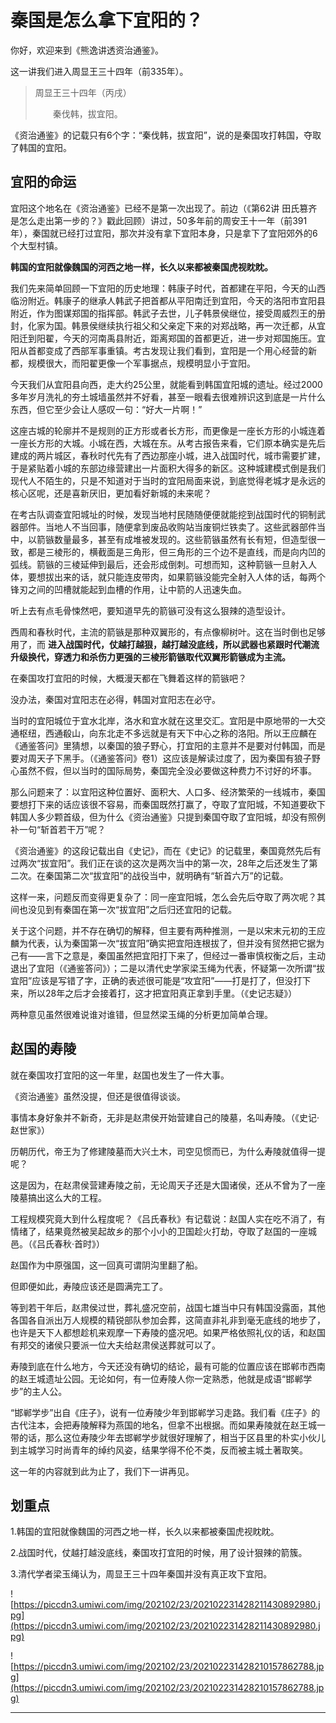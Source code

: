 # 秦国是怎么拿下宜阳的？

你好，欢迎来到《熊逸讲透资治通鉴》。

这一讲我们进入周显王三十四年（前335年）。

> 周显王三十四年（丙戌）
> 
> 　　秦伐韩，拔宜阳。

《资治通鉴》的记载只有6个字：“秦伐韩，拔宜阳”，说的是秦国攻打韩国，夺取了韩国的宜阳。

## 宜阳的命运

宜阳这个地名在《资治通鉴》已经不是第一次出现了。前边（《第62讲 田氏篡齐是怎么走出第一步的？》戳此回顾）讲过，50多年前的周安王十一年（前391年），秦国就已经打过宜阳，那次并没有拿下宜阳本身，只是拿下了宜阳郊外的6个大型村镇。

 **韩国的宜阳就像魏国的河西之地一样，长久以来都被秦国虎视眈眈。**

我们先来简单回顾一下宜阳的历史地理：韩康子时代，首都建在平阳，今天的山西临汾附近。韩康子的继承人韩武子把首都从平阳南迁到宜阳，今天的洛阳市宜阳县附近，作为图谋郑国的指挥部。韩武子去世，儿子韩景侯继位，接受周威烈王的册封，化家为国。韩景侯继续执行祖父和父亲定下来的对郑战略，再一次迁都，从宜阳迁到阳翟，今天的河南禹县附近，距离郑国的首都更近，进一步对郑国施压。宜阳从首都变成了西部军事重镇。考古发现让我们看到，宜阳是一个用心经营的新都，规模很大，而阳翟更像一个军事据点，规模明显小于宜阳。

今天我们从宜阳县向西，走大约25公里，就能看到韩国宜阳城的遗址。经过2000多年岁月洗礼的夯土城墙虽然并不好看，甚至一眼看去很难辨识这到底是一片什么东西，但它至少会让人感叹一句：“好大一片啊！”

这座古城的轮廓并不是规则的正方形或者长方形，而更像是一座长方形的小城连着一座长方形的大城。小城在西，大城在东。从考古报告来看，它们原本确实是先后建成的两片城区，春秋时代先有了西边那座小城，进入战国时代，城市需要扩建，于是紧贴着小城的东部边缘营建出一片面积大得多的新区。这种城建模式倒是我们现代人不陌生的，只是不知道对于当时的宜阳局面来说，到底觉得老城才是永远的核心区呢，还是喜新厌旧，更加看好新城的未来呢？

在考古队调查宜阳城址的时候，发现当地村民随随便便就能挖到战国时代的铜制武器部件。当地人不当回事，随便拿到废品收购站当废铜烂铁卖了。这些武器部件当中，以箭镞数量最多，甚至有成堆被发现的。这些箭镞虽然有长有短，但造型很一致，都是三棱形的，横截面是三角形，但三角形的三个边不是直线，而是向内凹的弧线。箭镞的三棱延伸到最后，还会形成倒刺。可想而知，这种箭镞一旦射入人体，要想拔出来的话，就只能连皮带肉，如果箭镞没能完全射入人体的话，每两个锋刃之间的凹槽就能起到血槽的作用，让中箭的人迅速失血。

听上去有点毛骨悚然吧，要知道早先的箭镞可没有这么狠辣的造型设计。

西周和春秋时代，主流的箭镞是那种双翼形的，有点像柳树叶。这在当时倒也足够用了，而 **进入战国时代，仗越打越狠，越打越没底线，所以武器也紧跟时代潮流升级换代，穿透力和杀伤力更强的三棱形箭镞取代双翼形箭镞成为主流。**

在秦国攻打宜阳的时候，大概漫天都在飞舞着这样的箭镞吧？

没办法，秦国对宜阳志在必得，韩国对宜阳志在必守。

当时的宜阳城位于宜水北岸，洛水和宜水就在这里交汇。宜阳是中原地带的一大交通枢纽，西通殽山，向东北走不多远就是有天下中心之称的洛阳。所以王应麟在《通鉴答问》里猜想，以秦国的狼子野心，打宜阳的主意并不是要对付韩国，而是要对周天子下黑手。（《通鉴答问》卷1）这应该是解读过度了，因为秦国有狼子野心虽然不假，但以当时的国际局势，秦国完全没必要做这种费力不讨好的坏事。

那么问题来了：以宜阳这种位置好、面积大、人口多、经济繁荣的一线城市，秦国要想打下来的话应该很不容易，而秦国既然打赢了，夺取了宜阳城，不知道要砍下韩国人多少颗首级，但为什么《资治通鉴》只提到秦国夺取了宜阳城，却没有照例补一句“斩首若干万”呢？

《资治通鉴》的这段记载出自《史记》，而在《史记》的记载里，秦国竟然先后有过两次“拔宜阳”。我们正在谈的这次是两次当中的第一次，28年之后还发生了第二次。在秦国第二次“拔宜阳”的战役当中，就明确有“斩首六万”的记载。

这样一来，问题反而变得更复杂了：同一座宜阳城，怎么会先后夺取了两次呢？其间也没见到有秦国在第一次“拔宜阳”之后归还宜阳的记载。

关于这个问题，并不存在确切的解释，但主要有两种推测，一是以宋末元初的王应麟为代表，认为秦国第一次“拔宜阳”确实把宜阳连根拔了，但并没有贸然把它据为己有——言下之意是，秦国虽然把宜阳打下来了，但经过一番审慎权衡之后，主动退出了宜阳（《通鉴答问》）；二是以清代史学家梁玉绳为代表，怀疑第一次所谓“拔宜阳”应该是写错了字，正确的表述很可能是“攻宜阳”——打是打了，但没打下来，所以28年之后才会接着打，这才把宜阳真正拿到手里。（《史记志疑》）

两种意见虽然很难说谁对谁错，但显然梁玉绳的分析更加简单合理。

## 赵国的寿陵

就在秦国攻打宜阳的这一年里，赵国也发生了一件大事。

《资治通鉴》虽然没提，但还是很值得谈谈。

事情本身好象并不新奇，无非是赵肃侯开始营建自己的陵墓，名叫寿陵。（《史记·赵世家》）

历朝历代，帝王为了修建陵墓而大兴土木，司空见惯而已，为什么寿陵就值得一提呢？

这是因为，在赵肃侯营建寿陵之前，无论周天子还是大国诸侯，还从不曾为了一座陵墓搞出这么大的工程。

工程规模究竟大到什么程度呢？《吕氏春秋》有记载说：赵国人实在吃不消了，有情绪了，结果竟然被吴起故乡的那个小小的卫国趁火打劫，夺取了赵国的一座城邑。（《吕氏春秋·首时》）

赵国作为中原强国，这一回真可谓阴沟里翻了船。

但即便如此，寿陵应该还是圆满完工了。

等到若干年后，赵肃侯过世，葬礼盛况空前，战国七雄当中只有韩国没露面，其他各国各自派出万人规模的精锐部队参加会葬，这简直非礼非到毫无底线的地步了，也许是天下人都想趁机来观摩一下寿陵的盛况吧。如果严格依照礼仪的话，和赵国有邦交的诸侯只要派一位大夫给赵肃侯送葬就可以了。

寿陵到底在什么地方，今天还没有确切的结论，最有可能的位置应该在邯郸市西南的赵王城遗址公园。无论如何，有一位寿陵人你一定熟悉，他就是成语“邯郸学步”的主人公。

“邯郸学步”出自《庄子》，说有一位寿陵少年到邯郸学习走路。我们看《庄子》的古代注本，会把寿陵解释为燕国的地名，但拿不出根据。而如果寿陵就在赵王城一带的话，那么这位寿陵少年去邯郸学步就很好理解了，相当于区县里的朴实小伙儿到主城学习时尚青年的绰约风姿，结果学得不伦不类，反而被主城土著取笑。

这一年的内容就到此为止了，我们下一讲再见。

## 划重点

1.韩国的宜阳就像魏国的河西之地一样，长久以来都被秦国虎视眈眈。

2.战国时代，仗越打越没底线，秦国攻打宜阳的时候，用了设计狠辣的箭簇。

3.清代学者梁玉绳认为，周显王三十四年秦国并没有真正攻下宜阳。

![https://piccdn3.umiwi.com/img/202102/23/202102231428211430892980.jpg](https://piccdn3.umiwi.com/img/202102/23/202102231428211430892980.jpg)

![https://piccdn3.umiwi.com/img/202102/23/202102231428210157862788.jpg](https://piccdn3.umiwi.com/img/202102/23/202102231428210157862788.jpg)

---
